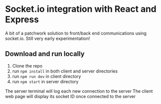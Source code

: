 # Socket.io integration with React and Express

A bit of a patchwork solution to front/back end communications using socket.io. Still very early experimentation!

## Download and run locally

1. Clone the repo
2. run ``npm install`` in both client and server directories
3. run ``npm run dev`` in client directory
4. run ``npm start`` in server directory

The server terminal will log each new connection to the server
The client web page will display its socket ID once connected to the server